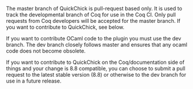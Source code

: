 The master branch of QuickChick is pull-request based only.
It is used to track the developmental branch of Coq for use in the Coq CI. 
Only pull requests from Coq developers will be accepted for the master branch.
If you want to contribute to QuickChick, see below.

If you want to contribute OCaml code to the plugin you must use the dev branch.
The dev branch closely follows master and ensures that any ocaml code does not 
become obsolete.

If you want to contribute to QuickChick on the Coq/documentation side of things and your
change is 8.8 compatible, you can choose to submit a pull request to the latest stable 
version (8.8) or otherwise to the dev branch for use in a future release.

